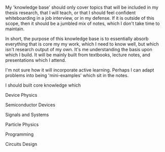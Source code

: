 My 'knowledge base' should only cover topics that will be included in my thesis research, that I will teach, or that I should feel confident whiteboarding in a job interview, or in my defense. If it is outside of this scope, then it should be a jumbled mix of notes, which I don't take time to maintain.

In short, the purpose of this knowledge base is to essentially absorb everything that is core my my work, which I need to know well, but which isn't research output of my own. It's me understanding the basis upon which I build. It will be mainly built from textbooks, lecture notes, and presentations which I attend.

I'm not sure how it will incorporate active learning. Perhaps I can adapt problems into being 'mini-examples' which sit in the notes.

I should built core knowledge which 


Device Physics

Semiconductor Devices

Signals and Systems

Particle Physics

Programming

Circuits Design
